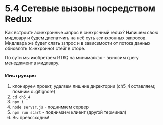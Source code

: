 # 5.4 Сетевые вызовы посредством Redux
Как встроить асинхронные запрос в синхронный redux? Напишем свою мидлвару и будем диспатчить на неё суть асинхронных запросов. Мидлвара же будет слать запрос и в зависимости от потока данных обновлять (синхронно) стейт в сторе.

По сути мы изобретаем RTKQ на минималках - выносим query менеджмент в мидлвару.

### Инструкция
1) клонируем проект, удаляем лишние директории (ch5_4 оставляем; помним о .gitignore)
2) `cd ch5_4`
3) `npm i`
4) `node server.js` - поднимаем сервер
5) `npm run start` - поднимаем клиент (другой терминал)
6) Вы превосходны!
